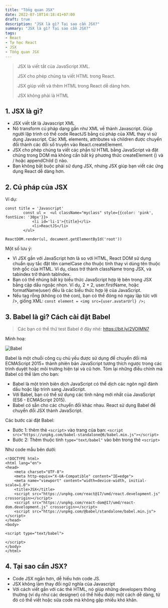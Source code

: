 ```yaml
---
title: "Tổng quan JSX"
date: 2022-07-18T14:18:41+07:00
draft: true
description: "JSX là gì? Tại sao cần JSX?"
summary: "JSX là gì? Tại sao cần JSX?"
tags:
- React
- Tự học React
- JSX
- Tổng quan JSX
---
```


> JSX là viết tắt của JavaScript XML.
>
> JSX cho phép chúng ta viết HTML trong React.
>
> JSX giúp viết và thêm HTML trong React dễ dàng hơn.
>
> JSX không phải là HTML

## 1. JSX là gì?

- JSX viết tắt là Javascript XML
- Nó transform cú pháp dạng gần như XML về thành Javascript. Giúp người lập trình có thể code ReactJS bằng cú pháp của XML thay vì sử dụng Javascript. Các XML elements, attributes và children được chuyển đổi thành các đối số truyền vào React.createElement.
- JSX cho phép chúng ta viết các phần tử HTML bằng JavaScript và đặt chúng trong DOM mà không cần bất kỳ phương thức createElement () và / hoặc appendChild () nào.
- Bạn không bắt buộc phải sử dụng JSX, nhưng JSX giúp bạn viết các ứng dụng React dễ dàng hơn.

## 2. Cú pháp của JSX

Ví dụ:

```
const title = 'Javascript'
        const ul =  <ul className="myclass" style={{color: 'pink', fontSize: '30px'}}>
            <li id='li-1'>{title}</li>
            <li>ReactJS</li>
        </ul>

ReactDOM.render(ul, document.getElementById('root'))
```

Một số lưu ý:

- Vì JSX gần với JavaScript hơn là so với HTML, React DOM sử dụng chuẩn quy tắc đặt tên camelCase cho thuộc tính thay vì dùng tên thuộc tính gốc của HTML. Ví dụ, class trở thành className trong JSX, và tabindex trở thành tabIndex.
- Bạn có thể nhúng bất kỳ biểu thức JavaScript hợp lệ bên trong JSX bằng cặp dấu ngoặc nhọn. Ví dụ, 2 + 2, user.firstName, hoặc formatName(user) đều là các biểu thức hợp lệ của JavaScript.
- Nếu tag rỗng (không có thẻ con), bạn có thể đóng nó ngay lập tức với />, giống XML:
`const element = <img src={user.avatarUrl} />;`

## 3. Babel là gì? Cách cài đặt Babel

> Các bạn có thể thử test Babel ở đây nhé: <https://bit.ly/2VOIMN7>

Minh hoạ:

![Babel](/images/babel.png)

Babel là một chuỗi công cụ chủ yếu được sử dụng để chuyển đổi mã ECMAScript 2015+ thành phiên bản JavaScript tương thích ngược trong các trình duyệt hoặc môi trường hiện tại và cũ hơn. Tóm lại những điều chính mà Babel có thể làm cho bạn:

- Babel là một trình biên dịch JavaScript có thể dịch các ngôn ngữ đánh dấu hoặc lập trình sang JavaScript.
- Với Babel, bạn có thể sử dụng các tính năng mới nhất của JavaScript (ES6 - ECMAScript 2015).
- Babel có sẵn cho các chuyển đổi khác nhau. React sử dụng Babel để chuyển đổi JSX thành JavaScript.

Các bước cài đặt Babel:

- Bước 1: thêm thẻ `<script>` vào trang của bạn: `<script src="https://unpkg.com/babel-standalone@6/babel.min.js"></script>`
- Bước 2:  Thêm thuộc tính `type="text/babel"` vào bên trong thẻ `<script>`

Như code mẫu bên dưới:

```
<!DOCTYPE html>
<html lang="en">
<head>
    <meta charset="UTF-8">
    <meta http-equiv="X-UA-Compatible" content="IE=edge">
    <meta name="viewport" content="width=device-width, initial-scale=1.0">
    <title>JSX</title>
    <script src="https://unpkg.com/react@17/umd/react.development.js" crossorigin></script>
    <script src="https://unpkg.com/react-dom@17/umd/react-dom.development.js" crossorigin></script>
    <script src="https://unpkg.com/@babel/standalone/babel.min.js"></script>
</head>
<body>

<script type="text/babel">

</script>
</body>
</html>
```

## 4. Tại sao cần JSX?

- Code JSX ngắn hơn, dễ hiểu hơn code JS.
- JSX không làm thay đổi ngữ nghĩa của Javascript
- Với cách viết gần với các thẻ HTML, nó giúp những developers thông thường (ví dụ như các designer) có thể hiểu được một cách dễ dàng, từ đó có thể viết hoặc sửa code mà không gặp nhiều khó khăn.
